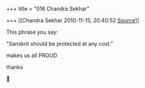 +++
title = "016 Chandra Sekhar"

+++
[[Chandra Sekhar	2010-11-15, 20:40:52 [Source](https://groups.google.com/g/bvparishat/c/MPZwUsWodzo)]]



This phrase you say:

"Sanskrit should be protected at any cost."  

makes us all PROUD

thanks  



